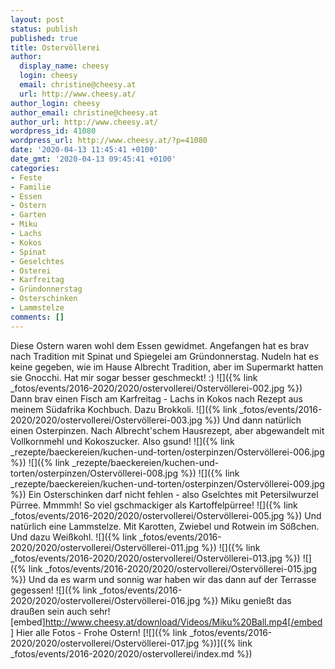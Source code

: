 ```yaml
---
layout: post
status: publish
published: true
title: Ostervöllerei
author:
  display_name: cheesy
  login: cheesy
  email: christine@cheesy.at
  url: http://www.cheesy.at/
author_login: cheesy
author_email: christine@cheesy.at
author_url: http://www.cheesy.at/
wordpress_id: 41080
wordpress_url: http://www.cheesy.at/?p=41080
date: '2020-04-13 11:45:41 +0100'
date_gmt: '2020-04-13 09:45:41 +0100'
categories:
- Feste
- Familie
- Essen
- Ostern
- Garten
- Miku
- Lachs
- Kokos
- Spinat
- Geselchtes
- Osterei
- Karfreitag
- Gründonnerstag
- Osterschinken
- Lammstelze
comments: []
---
```

Diese Ostern waren wohl dem Essen gewidmet. Angefangen hat es brav nach Tradition mit Spinat und Spiegelei am Gründonnerstag. Nudeln hat es keine gegeben, wie im Hause Albrecht Tradition, aber im Supermarkt hatten sie Gnocchi. Hat mir sogar besser geschmeckt! :)
![]({% link _fotos/events/2016-2020/2020/ostervollerei/Ostervöllerei-002.jpg %})
Dann brav einen Fisch am Karfreitag - Lachs in Kokos nach Rezept aus meinem Südafrika Kochbuch. Dazu Brokkoli.
![]({% link _fotos/events/2016-2020/2020/ostervollerei/Ostervöllerei-003.jpg %})
Und dann natürlich einen Osterpinzen. Nach Albrecht'schem Hausrezept, aber abgewandelt mit Vollkornmehl und Kokoszucker. Also gsund!
![]({% link _rezepte/baeckereien/kuchen-und-torten/osterpinzen/Ostervöllerei-006.jpg %})
![]({% link _rezepte/baeckereien/kuchen-und-torten/osterpinzen/Ostervöllerei-008.jpg %})
![]({% link _rezepte/baeckereien/kuchen-und-torten/osterpinzen/Ostervöllerei-009.jpg %})
Ein Osterschinken darf nicht fehlen - also Gselchtes mit Petersilwurzel Pürree. Mmmmh! So viel gschmackiger als Kartoffelpürree!
![]({% link _fotos/events/2016-2020/2020/ostervollerei/Ostervöllerei-005.jpg %})
Und natürlich eine Lammstelze. Mit Karotten, Zwiebel und Rotwein im Sößchen. Und dazu Weißkohl.
![]({% link _fotos/events/2016-2020/2020/ostervollerei/Ostervöllerei-011.jpg %})
![]({% link _fotos/events/2016-2020/2020/ostervollerei/Ostervöllerei-013.jpg %})
![]({% link _fotos/events/2016-2020/2020/ostervollerei/Ostervöllerei-015.jpg %})
Und da es warm und sonnig war haben wir das dann auf der Terrasse gegessen!
![]({% link _fotos/events/2016-2020/2020/ostervollerei/Ostervöllerei-016.jpg %})
Miku genießt das draußen sein auch sehr!
[embed]http://www.cheesy.at/download/Videos/Miku%20Ball.mp4[/embed]
Hier alle Fotos - Frohe Ostern!
[![]({% link _fotos/events/2016-2020/2020/ostervollerei/Ostervöllerei-017.jpg %})]({% link _fotos/events/2016-2020/2020/ostervollerei/index.md %})
